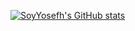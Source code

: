 [![SoyYosefh's GitHub stats](https://github-readme-stats.vercel.app/api?username=SoyYosefh&show_icons=true&theme=onedark)](https://github.com/SoyYosefh/github-readme-stats)
